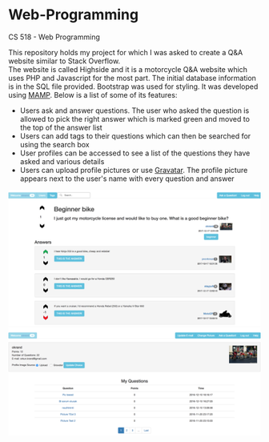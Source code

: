 # Web-Programming
CS 518 - Web Programming
  
This repository holds my project for which I was asked to create a Q&A website similar to Stack Overflow.  
The website is called Highside and it is a motorcycle Q&A website which uses PHP and Javascript for the most part. 
The initial database information is in the SQL file provided. Bootstrap was used for styling. It was developed using [MAMP](https://www.mamp.info/en/). 
Below is a list of some of its features:
* Users ask and answer questions. The user who asked the question is allowed to pick the right answer which is marked green and moved to the top of the answer list
* Users can add tags to their questions which can then be searched for using the search box
* User profiles can be accessed to see a list of the questions they have asked and various details
* Users can upload profile pictures or use [Gravatar](http://en.gravatar.com/). The profile picture appears next to the user's name with every question and answer

![Alt text](/question_screenshot.png?raw=true "Screenshot of question page")
![Alt text](/user_screenshot.png?raw=true "Screenshot of user page")


